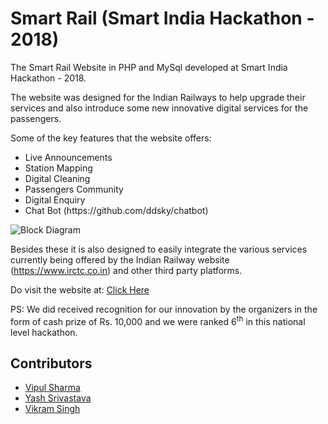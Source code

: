 # Smart Rail (Smart India Hackathon - 2018)
The Smart Rail Website in PHP and MySql developed at Smart India Hackathon - 2018.

The website was designed for the Indian Railways to help upgrade their services and also introduce some new innovative digital services for the passengers.

Some of the key features that the website offers:
<ul>
  <li>Live Announcements</li>
  <li>Station Mapping</li>
  <li>Digital Cleaning</li>
  <li>Passengers Community</li>
  <li>Digital Enquiry</li>
  <li>Chat Bot (https://github.com/ddsky/chatbot)</li>
</ul>

![Block Diagram](Block_diagram.jpg)

Besides these it is also designed to easily integrate the various services currently being offered by the Indian Railway website (https://www.irctc.co.in) and other third party platforms.

Do visit the website at: [Click Here](http://grilled-malfunction.000webhostapp.com/sih)

PS: We did received recognition for our innovation by the organizers in the form of cash prize of Rs. 10,000 and we were ranked 6<sup>th</sup> in this national level hackathon.

## Contributors
* [Vipul Sharma](https://thevipulsharma.github.io/)
* [Yash Srivastava](https://yashmustak.github.io/)
* [Vikram Singh](https://vickyjaani.github.io/)
